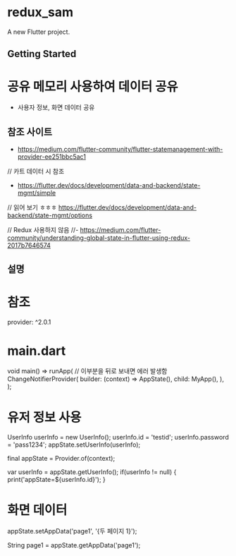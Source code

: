 # redux_sam

A new Flutter project.

## Getting Started

# 공유 메모리 사용하여 데이터 공유
 - 사용자 정보, 화면 데이터 공유


## 참조 사이트 
- https://medium.com/flutter-community/flutter-statemanagement-with-provider-ee251bbc5ac1

// 카트 데이터 시 참조
- https://flutter.dev/docs/development/data-and-backend/state-mgmt/simple

// 읽어 보기 ㅎㅎㅎ
https://flutter.dev/docs/development/data-and-backend/state-mgmt/options

// Redux 사용하지 않음 
//- https://medium.com/flutter-community/understanding-global-state-in-flutter-using-redux-2017b7646574

## 설명
# 참조
  provider: ^2.0.1

# main.dart
void main() => runApp(
  // 이부분을 뒤로 보내면 에러 발생함 
  ChangeNotifierProvider<AppState>(
    builder: (context) => AppState(),
    child: MyApp(),
  ),
);

# 유저 정보 사용
  UserInfo userInfo = new UserInfo();
  userInfo.id = 'testid';
  userInfo.password = 'pass1234';
  appState.setUserInfo(userInfo);

  final appState = Provider.of<AppState>(context);
  
  var userInfo = appState.getUserInfo();
  if(userInfo != null) {
  print('appState=${userInfo.id}');
  }

# 화면 데이터 
  appState.setAppData('page1', '{두 페이지 1}');

  String page1 = appState.getAppData('page1');


